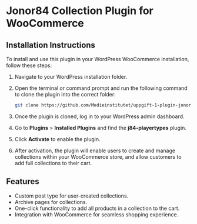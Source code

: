# Jonor84 Collection Plugin for WooCommerce

## Installation Instructions

To install and use this plugin in your WordPress WooCommerce installation, follow these steps:

1. Navigate to your WordPress installation folder.

2. Open the terminal or command prompt and run the following command to clone the plugin into the correct folder:

    ```bash
    git clone https://github.com/Medieinstitutet/uppgift-1-plugin-jonor84.git wp-content/plugins/j84-playertypes
    ```

3. Once the plugin is cloned, log in to your WordPress admin dashboard.

4. Go to **Plugins** > **Installed Plugins** and find the **j84-playertypes** plugin.

5. Click **Activate** to enable the plugin.

6. After activation, the plugin will enable users to create and manage collections within your WooCommerce store, and allow customers to add full collections to their cart.

## Features

- Custom post type for user-created collections.
- Archive pages for collections.
- One-click functionality to add all products in a collection to the cart.
- Integration with WooCommerce for seamless shopping experience.
